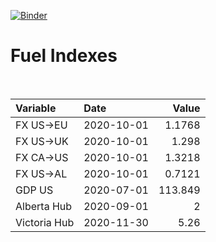 [![Binder](https://mybinder.org/badge_logo.svg)](https://mybinder.org/v2/gh/AyrtonB/Global-Gas-Prices/master)

# Fuel Indexes

<br>

| Variable     | Date       |    Value |
|:-------------|:-----------|---------:|
| FX US->EU    | 2020-10-01 |   1.1768 |
| FX US->UK    | 2020-10-01 |   1.298  |
| FX CA->US    | 2020-10-01 |   1.3218 |
| FX US->AL    | 2020-10-01 |   0.7121 |
| GDP US       | 2020-07-01 | 113.849  |
| Alberta Hub  | 2020-09-01 |   2      |
| Victoria Hub | 2020-11-30 |   5.26   |